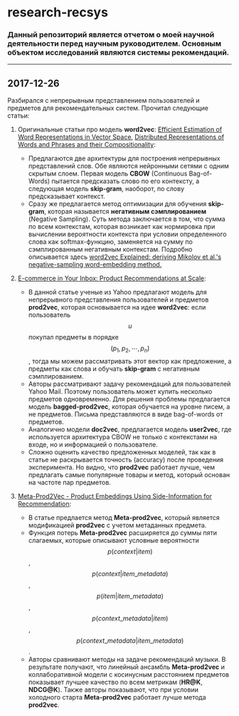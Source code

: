 # research-recsys

### Данный репозиторий является отчетом о моей научной деятельности перед научным руководителем. Основным объектом исследований являются **системы рекомендаций.**
---

## 2017-12-26

Разбирался с непрерывным представлением пользователей и предметов для рекомендательных систем. Прочитал следующие статьи:

1. Оригинальные статьи про модель **word2vec**: [Efficient Estimation of Word Representations in Vector Space](https://arxiv.org/abs/1301.3781), [Distributed Representations of Words and Phrases and their Compositionality](https://arxiv.org/abs/1310.4546):
    - Предлагаются две архитектуры для построения непрерывных представлений слов. Обе являются нейронными сетями с одним скрытым слоем. Первая модель **CBOW** (Continuous Bag-of-Words) пытается предсказать слово по его контексту, а следующая модель **skip-gram**, наоборот, по слову предсказывает контекст. 
    - Сразу же предлагается метод оптимизации для обучения **skip-gram**, которая называется **негативным сэмплированием** (Negative Sampling). Суть метода заключается в том, что сумма по всем контекстам, которая возникает как нормировка при вычислении вероятности контекста при условии определенного слова как softmax-функцию, заменяется на сумму по сэмплированным негативным контекстам. Подробно описывается здесь [word2vec Explained: deriving Mikolov et al.'s negative-sampling word-embedding method.
](https://arxiv.org/abs/1402.3722)

2. [E-commerce in Your Inbox: Product Recommendations at Scale](https://arxiv.org/abs/1606.07154):
	* В данной статье ученые из Yahoo предлагают модель для непрерывного представления пользователей и предметов **prod2vec**, которая основывается на идее **word2vec**: если пользователь $$u$$ покупал предметы в порядке $$(p_1, p_2, \cdots, p_n)$$, тогда мы можем рассматривать этот вектор как предложение, а предметы как слова и обучать **skip-gram** с негативным сэмплированием.
	* Авторы рассматривают задачу рекомендаций для пользователей Yahoo Mail. Поэтому пользователь может купить несколько предметов одновременно. Для решения проблемы предлагается модель **bagged-prod2vec**, которая обучается на уровне писем, а не предметов. Письма представляются в виде bag-of-words от предметов.
	* Аналогично модели **doc2vec**, предлагается модель **user2vec**, где используется архитектура CBOW не только с контекстами на входе, но и информацией о пользователе.
	* Сложно оценить качество предложенных моделей, так как в статье не раскрывается точность (accuracy) после проведения эксперимента. Но видно, что **prod2vec** работает лучше, чем предлагать самые популярные товары и метод, который основан на частоте пар предметов. 

3. [Meta-Prod2Vec - Product Embeddings Using Side-Information for Recommendation](https://arxiv.org/abs/1607.07326):
	* В статье предлается метод **Meta-prod2vec**, который является модификацией **prod2vec** с учетом метаданных предмета.
	* Функция потерь **Meta-prod2vec** расширяется до суммы пяти слагаемых, которые описывают условные вероятности $$p(context | item)$$, $$p(context | item\_metadata)$$, $$p (item | item\_metadata)$$, $$p (context\_metadata | item)$$, $$p (context\_metadata  | item\_metadata)$$.
	* Авторы сравнивают методы на задаче рекомендаций музыки. В результате получают, что линейный ансамбль **Meta-prod2vec** и коллаборативной модели с косинусным расстоянием предметов показывает лучшее качество по всем метрикам (**HR@K**, **NDCG@K**). Также авторы показывают, что при условии холодного старта **Meta-prod2vec** работает лучше метода **prod2vec**.

